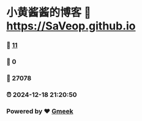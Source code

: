 # 小黄酱酱的博客 :link: https://SaVeop.github.io 
### :page_facing_up: [11](https://SaVeop.github.io/tag.html) 
### :speech_balloon: 0 
### :hibiscus: 27078 
### :alarm_clock: 2024-12-18 21:20:50 
### Powered by :heart: [Gmeek](https://github.com/Meekdai/Gmeek)

